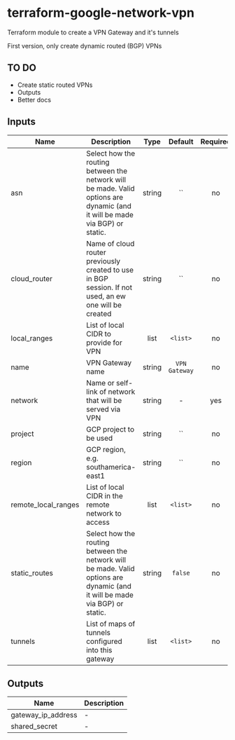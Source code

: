 # terraform-google-network-vpn
Terraform module to create a VPN Gateway and it's tunnels

First version, only create dynamic routed (BGP) VPNs

## TO DO
* Create static routed VPNs
* Outputs
* Better docs
## Inputs

| Name | Description | Type | Default | Required |
|------|-------------|:----:|:-----:|:-----:|
| asn | Select how the routing between the network will be made. Valid options are dynamic (and it will be made via BGP) or static. | string | `` | no |
| cloud\_router | Name of cloud router previously created to use in BGP session. If not used, an ew one will be created | string | `` | no |
| local\_ranges | List of local CIDR to provide for VPN | list | `<list>` | no |
| name | VPN Gateway name | string | `VPN Gateway` | no |
| network | Name or self-link of network that will be served via VPN | string | - | yes |
| project | GCP project to be used | string | `` | no |
| region | GCP region, e.g. southamerica-east1 | string | `` | no |
| remote\_local\_ranges | List of local CIDR in the remote network to access | list | `<list>` | no |
| static\_routes | Select how the routing between the network will be made. Valid options are dynamic (and it will be made via BGP) or static. | string | `false` | no |
| tunnels | List of maps of tunnels configured into this gateway | list | `<list>` | no |

## Outputs

| Name | Description |
|------|-------------|
| gateway\_ip\_address | - |
| shared\_secret | - |
